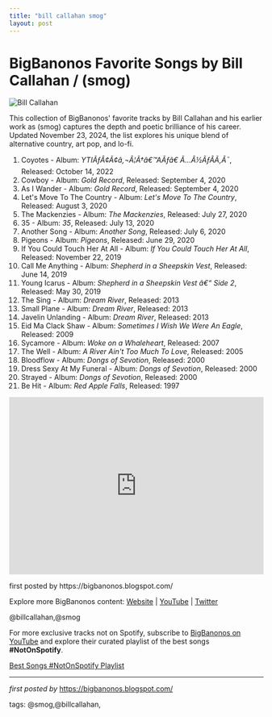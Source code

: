 ```yaml
---
title: "bill callahan smog"
layout: post
---
```

<h1>BigBanonos Favorite Songs by Bill Callahan / (smog)</h1>
<img src="https://media.pitchfork.com/photos/5ccaf831f2bde64afdaac7d7/2:1/w_790/Bill-Callahan.jpg" alt="Bill Callahan"> <p>This collection of BigBanonos' favorite tracks by Bill Callahan and his earlier work as (smog) captures the depth and poetic brilliance of his career. Updated November 23, 2024, the list explores his unique blend of alternative country, art pop, and lo-fi.</p> <ol> <!-- Bill Callahan songs --> <li>Coyotes - Album: <i>YTIÃƒÂ¢Ã¢â‚¬Â¦Ã†â€™AÃƒâ€ Ã…Â½ÃƒÂÃ‚Â¯</i>, Released: October 14, 2022</li> <li>Cowboy - Album: <i>Gold Record</i>, Released: September 4, 2020</li> <li>As I Wander - Album: <i>Gold Record</i>, Released: September 4, 2020</li> <li>Let's Move To The Country - Album: <i>Let's Move To The Country</i>, Released: August 3, 2020</li> <li>The Mackenzies - Album: <i>The Mackenzies</i>, Released: July 27, 2020</li> <li>35 - Album: <i>35</i>, Released: July 13, 2020</li> <li>Another Song - Album: <i>Another Song</i>, Released: July 6, 2020</li> <li>Pigeons - Album: <i>Pigeons</i>, Released: June 29, 2020</li> <li>If You Could Touch Her At All - Album: <i>If You Could Touch Her At All</i>, Released: November 22, 2019</li> <li>Call Me Anything - Album: <i>Shepherd in a Sheepskin Vest</i>, Released: June 14, 2019</li> <li>Young Icarus - Album: <i>Shepherd in a Sheepskin Vest â€“ Side 2</i>, Released: May 30, 2019</li> <li>The Sing - Album: <i>Dream River</i>, Released: 2013</li> <li>Small Plane - Album: <i>Dream River</i>, Released: 2013</li> <li>Javelin Unlanding - Album: <i>Dream River</i>, Released: 2013</li> <li>Eid Ma Clack Shaw - Album: <i>Sometimes I Wish We Were An Eagle</i>, Released: 2009</li> <li>Sycamore - Album: <i>Woke on a Whaleheart</i>, Released: 2007</li> <li>The Well - Album: <i>A River Ain't Too Much To Love</i>, Released: 2005</li> <!-- (smog) songs --> <li>Bloodflow - Album: <i>Dongs of Sevotion</i>, Released: 2000</li> <li>Dress Sexy At My Funeral - Album: <i>Dongs of Sevotion</i>, Released: 2000</li> <li>Strayed - Album: <i>Dongs of Sevotion</i>, Released: 2000</li> <li>Be Hit - Album: <i>Red Apple Falls</i>, Released: 1997</li>
</ol> <div> <iframe src="https://open.spotify.com/embed/playlist/6WFEdkD6htLoSvKxAilZPZ?utm_source=generator" width="100%" height="352" frameborder="0" allowfullscreen="" allow="autoplay; clipboard-write; encrypted-media; fullscreen; picture-in-picture" loading="lazy"></iframe>
</div> <p>first posted by https://bigbanonos.blogspot.com/</p> <div> <p>Explore more BigBanonos content: <a href="https://bigbanonos.blogspot.com/">Website</a> | <a href="https://www.youtube.com/@BigBanonos">YouTube</a> | <a href="https://x.com/bigbanonos">Twitter</a></p>
</div> <!-- Tags -->
<p>@billcallahan,@smog</p>


<!--Subscribe and Playlist Links-->
<div>
    <p>For more exclusive tracks not on Spotify, subscribe to <a href="https://www.youtube.com/@BigBanonos" target="_blank">BigBanonos on YouTube</a> and explore their curated playlist of the best songs <strong>#NotOnSpotify</strong>.</p>
    <p><a href="https://www.youtube.com/playlist?list=PLtuNtuTatqI0kFahUCbtbfenC_ET5O_tr" target="_blank">Best Songs #NotOnSpotify Playlist<br /></a></p></div>

<hr />

<p><em>first posted by</em> <a href="https://bigbanonos.blogspot.com/" rel="noopener" target="_new">https://bigbanonos.blogspot.com/</a></p>

<p>tags: @smog,@billcallahan,</p>
